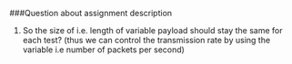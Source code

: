 ###Question about assignment description
1. So the size of <length> i.e. length of variable payload should stay the same for each test? (thus we can control the transmission rate by using the variable <rate> i.e number of packets per second)
